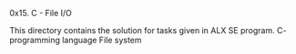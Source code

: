 0x15. C - File I/O

This directory contains the solution for tasks given in ALX SE program.
C- programming language
File system
